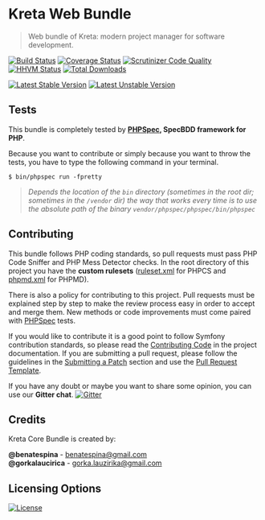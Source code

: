 # Kreta Web Bundle
> Web bundle of Kreta: modern project manager for software development.

[![Build Status](https://travis-ci.org/kreta-io/WebBundle.svg?branch=master)](https://travis-ci.org/kreta-io/WebBundle)
[![Coverage Status](https://img.shields.io/coveralls/kreta-io/WebBundle.svg)](https://coveralls.io/r/kreta-io/WebBundle)
[![Scrutinizer Code Quality](https://scrutinizer-ci.com/g/kreta-io/WebBundle/badges/quality-score.png?b=master)](https://scrutinizer-ci.com/g/kreta-io/WebBundle/?branch=master)
[![HHVM Status](http://hhvm.h4cc.de/badge/kreta/web-bundle.svg)](http://hhvm.h4cc.de/package/kreta/web-bundle)
[![Total Downloads](https://poser.pugx.org/kreta/web-bundle/downloads)](https://packagist.org/packages/kreta/web-bundle)

[![Latest Stable Version](https://poser.pugx.org/kreta/web-bundle/v/stable.svg)](https://packagist.org/packages/kreta/web-bundle)
[![Latest Unstable Version](https://poser.pugx.org/kreta/web-bundle/v/unstable.svg)](https://packagist.org/packages/kreta/web-bundle)

Tests
-----

This bundle is completely tested by **[PHPSpec][1], SpecBDD framework for PHP**.

Because you want to contribute or simply because you want to throw the tests, you have to type the following command
in your terminal.

    $ bin/phpspec run -fpretty

>*Depends the location of the `bin` directory (sometimes in the root dir; sometimes in the `/vendor` dir) the way that
works every time is to use the absolute path of the binary `vendor/phpspec/phpspec/bin/phpspec`*

Contributing
------------

This bundle follows PHP coding standards, so pull requests must pass PHP Code Sniffer and PHP Mess Detector
checks. In the root directory of this project you have the **custom rulesets** ([ruleset.xml]() for PHPCS and
[phpmd.xml]() for PHPMD).

There is also a policy for contributing to this project. Pull requests must
be explained step by step to make the review process easy in order to
accept and merge them. New methods or code improvements must come paired with [PHPSpec][1] tests.

If you would like to contribute it is a good point to follow Symfony contribution standards,
so please read the [Contributing Code][2] in the project
documentation. If you are submitting a pull request, please follow the guidelines
in the [Submitting a Patch][3] section and use the [Pull Request Template][4].

If you have any doubt or maybe you want to share some opinion, you can use our **Gitter chat**.
[![Gitter](https://badges.gitter.im/Join%20Chat.svg)](https://gitter.im/kreta-io/kreta?utm_source=badge&utm_medium=badge&utm_campaign=pr-badge&utm_content=badge)

[1]: http://www.phpspec.net/
[2]: http://symfony.com/doc/current/contributing/code/index.html
[3]: http://symfony.com/doc/current/contributing/code/patches.html#check-list
[4]: http://symfony.com/doc/current/contributing/code/patches.html#make-a-pull-request

Credits
-------
Kreta Core Bundle is created by:
>
**@benatespina** - [benatespina@gmail.com](mailto:benatespina@gmail.com)<br/>
**@gorkalaucirica** - [gorka.lauzirika@gmail.com](mailto:gorka.lauzirika@gmail.com)

Licensing Options
-----------------
[![License](https://poser.pugx.org/kreta/web-bundle/license.svg)](https://github.com/kreta-io/kreta/blob/master/LICENSE)
